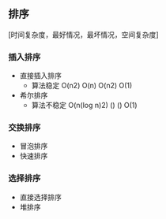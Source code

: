 ## 排序
[时间复杂度，最好情况，最坏情况，空间复杂度]
### 插入排序
 
- 直接插入排序
    - 算法稳定 O(n2) O(n) O(n2) O(1)
- 希尔排序  
    - 算法不稳定 O(n(log n)2) () () O(1) 
### 交换排序
- 冒泡排序
- 快速排序

### 选择排序
- 直接选择排序
- 堆排序
